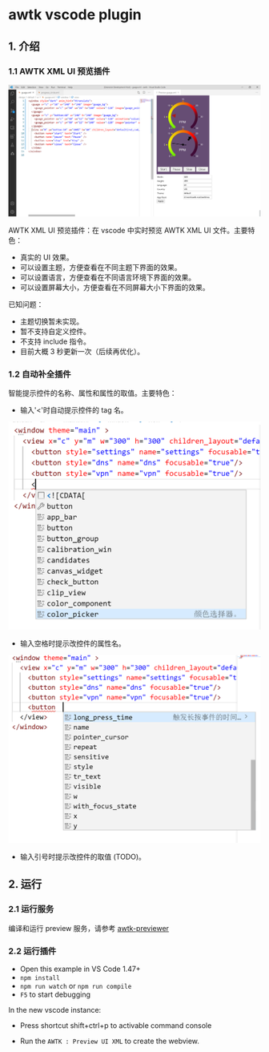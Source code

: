 # awtk vscode plugin

## 1. 介绍

### 1.1 AWTK XML UI 预览插件

![demo](demo.png)

AWTK XML UI 预览插件：在 vscode 中实时预览 AWTK XML UI 文件。主要特色：

* 真实的 UI 效果。
* 可以设置主题，方便查看在不同主题下界面的效果。
* 可以设置语言，方便查看在不同语言环境下界面的效果。
* 可以设置屏幕大小，方便查看在不同屏幕大小下界面的效果。

已知问题：

* 主题切换暂未实现。
* 暂不支持自定义控件。
* 不支持 include 指令。
* 目前大概 3 秒更新一次（后续再优化）。

### 1.2 自动补全插件

智能提示控件的名称、属性和属性的取值。主要特色：

* 输入'<'时自动提示控件的 tag 名。

 ![](docs/images/widget_completion.png)

* 输入空格时提示改控件的属性名。

![](docs/images/prop_name_completion.png)

* 输入引号时提示改控件的取值 (TODO)。

## 2. 运行

### 2.1 运行服务

编译和运行 preview 服务，请参考 [awtk-previewer](https://github.com/zlgopen/awtk-previewer)

### 2.2 运行插件

- Open this example in VS Code 1.47+
- `npm install`
- `npm run watch` or `npm run compile`
- `F5` to start debugging

In the new vscode instance:

* Press shortcut shift+ctrl+p to activable command console

* Run the `AWTK : Preview UI XML` to create the webview.
